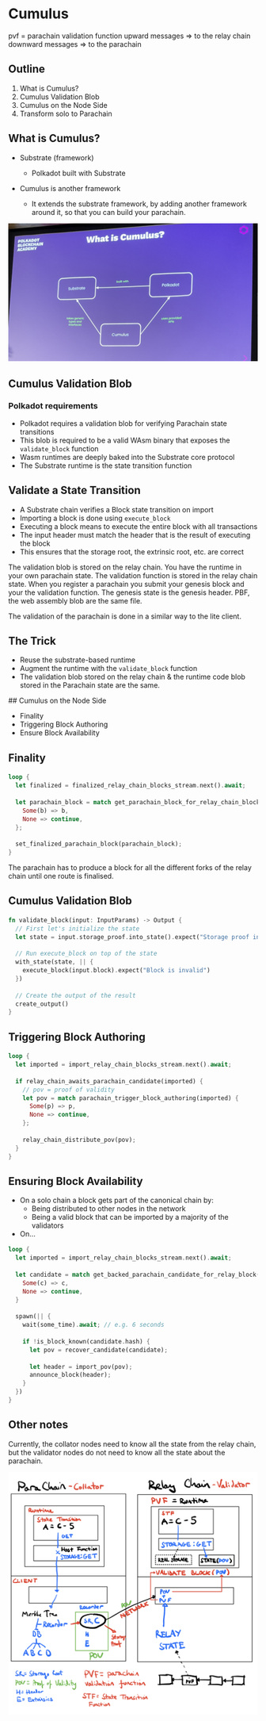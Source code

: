 # Cumulus

pvf = parachain validation function
upward messages => to the relay chain
downward messages => to the parachain

## Outline

1. What is Cumulus?
2. Cumulus Validation Blob
3. Cumulus on the Node Side
4. Transform solo to Parachain

## What is Cumulus?

- Substrate (framework)
  - Polkadot built with Substrate

- Cumulus is another framework
  - It extends the substrate framework, by adding another framework around it, so that you can build your parachain.

![](2022-07-26-10-49-08.png)

## Cumulus Validation Blob

### Polkadot requirements

- Polkadot requires a validation blob for verifying Parachain state transitions
- This blob is required to be a valid WAsm binary that exposes the `validate_block` function
- Wasm runtimes are deeply baked into the Substrate core protocol
- The Substrate runtime is the state transition function

## Validate a State Transition

- A Substrate chain verifies a Block state transition on import
- Importing a block is done using `execute_block`
- Executing a block means to execute the entire block with all transactions
- The input header must match the header that is the result of executing the block
- This ensures that the storage root, the extrinsic root, etc. are correct

The validation blob is stored on the relay chain. You have the runtime in your own parachain state. The validation function is stored in the relay chain state. When you register a parachain you submit your genesis block and your the validation function. The genesis state is the genesis header. PBF, the web assembly blob are the same file.

The validation of the parachain is done in a similar way to the lite client.

## The Trick

- Reuse the substrate-based runtime
- Augment the runtime with the `validate_block` function
- The validation blob stored on the relay chain & the runtime code blob stored in the Parachain state are the same.

## Cumulus on the Node Side

- Finality
- Triggering Block Authoring
- Ensure Block Availability

## Finality

```rust
loop {
  let finalized = finalized_relay_chain_blocks_stream.next().await;

  let parachain_block = match get_parachain_block_for_relay_chain_block(finalized) {
    Some(b) => b,
    None => continue,
  };

  set_finalized_parachain_block(parachain_block);
}
```

The parachain has to produce a block for all the different forks of the relay chain until one route is finalised.

## Cumulus Validation Blob

```rust
fn validate_block(input: InputParams) -> Output {
  // First let's initialize the state
  let state = input.storage_proof.into_state().expect("Storage proof invalid");

  // Run execute_block on top of the state
  with_state(state, || {
    execute_block(input.block).expect("Block is invalid")
  })

  // Create the output of the result
  create_output()
}
```

## Triggering Block Authoring

```rust
loop {
  let imported = import_relay_chain_blocks_stream.next().await;

  if relay_chain_awaits_parachain_candidate(imported) {
    // pov = proof of validity
    let pov = match parachain_trigger_block_authoring(imported) {
      Some(p) => p,
      None => continue,
    };

    relay_chain_distribute_pov(pov);
  }
}
```

## Ensuring Block Availability

- On a solo chain a block gets part of the canonical chain by:
  - Being distributed to other nodes in the network
  - Being a valid block that can be imported by a majority of the validators
- On...


```rust
loop {
  let imported = import_relay_chain_blocks_stream.next().await;

  let candidate = match get_backed_parachain_candidate_for_relay_block(imported) {
    Some(c) => c,
    None => continue,
  }

  spawn(|| {
    wait(some_time).await; // e.g. 6 seconds

    if !is_block_known(candidate.hash) {
      let pov = recover_candidate(candidate);

      let header = import_pov(pov);
      announce_block(header);
    }
  })
}
```

## Other notes

Currently, the collator nodes need to know all the state from the relay chain, but the validator nodes do not need to know all the state about the parachain.

![](2022-07-26-14-37-33.png)
